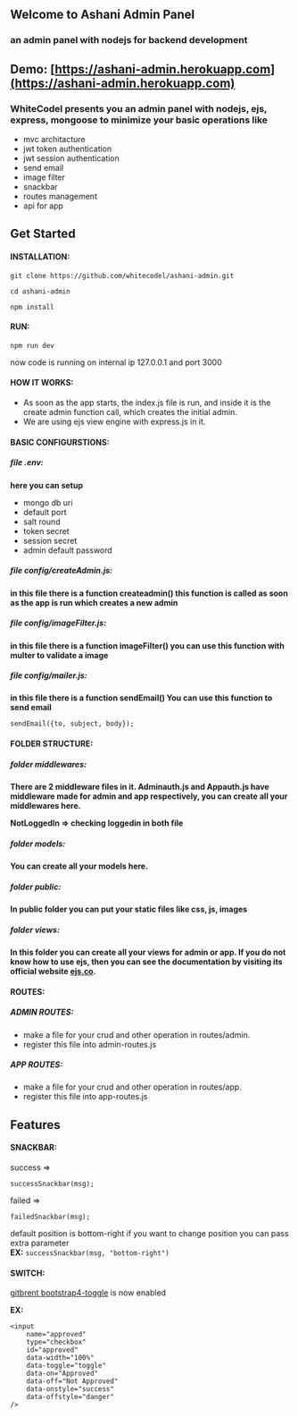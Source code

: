 ## Welcome to Ashani Admin Panel

### an admin panel with nodejs for backend development

## Demo: [https://ashani-admin.herokuapp.com](https://ashani-admin.herokuapp.com)

### WhiteCodel presents you an admin panel with nodejs, ejs, express, mongoose to minimize your basic operations like

-   mvc architacture
-   jwt token authentication
-   jwt session authentication
-   send email
-   image filter
-   snackbar
-   routes management
-   api for app

## Get Started

#### INSTALLATION:

    git clone https://github.com/whitecodel/ashani-admin.git

    cd ashani-admin

    npm install

#### RUN:

    npm run dev

now code is running on internal ip 127.0.0.1 and port 3000

#### HOW IT WORKS:

-   As soon as the app starts, the index.js file is run, and inside it is the create admin function call, which creates the initial admin.
-   We are using ejs view engine with express.js in it.

#### BASIC CONFIGURSTIONS:

##### **file .env:**

**here you can setup**

-   mongo db uri
-   default port
-   salt round
-   token secret
-   session secret
-   admin default password

##### **file config/createAdmin.js:**

**in this file there is a function createadmin() this function is called as soon as the app is run which creates a new admin**

##### **file config/imageFilter.js:**

**in this file there is a function imageFilter() you can use this function with multer to validate a image**

##### **file config/mailer.js:**

**in this file there is a function sendEmail() You can use this function to send email**

    sendEmail({to, subject, body});

#### FOLDER STRUCTURE:

##### **folder middlewares:**

**There are 2 middleware files in it. Adminauth.js and Appauth.js have middleware made for admin and app respectively, you can create all your middlewares here.**

**NotLoggedIn => checking loggedin in both file**

##### **folder models:**

**You can create all your models here.**

##### **folder public:**

**In public folder you can put your static files like css, js, images**

##### **folder views:**

**In this folder you can create all your views for admin or app. If you do not know how to use ejs, then you can see the documentation by visiting its official website [ejs.co](https://ejs.co/).**

#### ROUTES:

##### **ADMIN ROUTES:**

-   make a file for your crud and other operation in routes/admin.
-   register this file into admin-routes.js

##### **APP ROUTES:**

-   make a file for your crud and other operation in routes/app.
-   register this file into app-routes.js

## Features

#### SNACKBAR:

success =>

    successSnackbar(msg);

failed =>

    failedSnackbar(msg);

default position is bottom-right if you want to change position you can pass extra parameter  
**EX:** `successSnackbar(msg, "bottom-right")`

#### SWITCH:

[gitbrent bootstrap4-toggle](https://gitbrent.github.io/bootstrap4-toggle/) is now enabled

**EX:**

    <input
        name="approved"
        type="checkbox"
        id="approved"
        data-width="100%"
        data-toggle="toggle"
        data-on="Approved"
        data-off="Not Approved"
        data-onstyle="success"
        data-offstyle="danger"
    />
